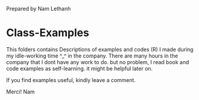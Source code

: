 Prepared by Nam Lethanh
# Class-Examples
This folders contains Descriptions of examples and codes (R) I made during my idle-working time ^_^ in the company. There are many hours in the company that I dont have any work to do. but no problem, I read book and code examples as self-learning. it might be helpful later on.

If you find examples useful, kindly leave a comment.

Merci!
Nam

